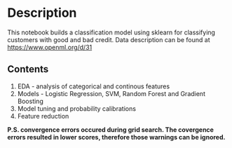# Description

This notebook builds a classification model using sklearn for classifying customers with good and bad credit.
Data description can be found at https://www.openml.org/d/31

## Contents
1. EDA - analysis of categorical and continous features
2. Models - Logistic Regression, SVM, Random Forest and Gradient Boosting
3. Model tuning and probability calibrations
4. Feature reduction

<b>P.S. convergence errors occured during grid search.  The covergence errors resulted in lower scores, therefore those warnings can be ignored.</b>
